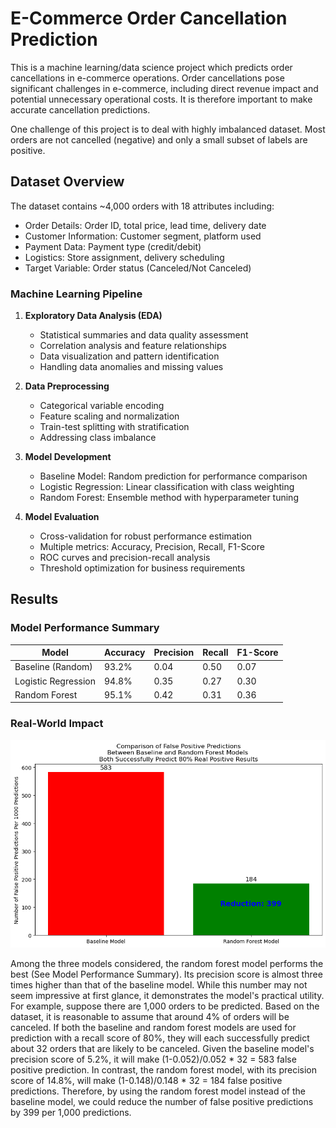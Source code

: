 # E-Commerce Order Cancellation Prediction

This is a machine learning/data science project which predicts order cancellations in e-commerce operations.
Order cancellations pose significant challenges in e-commerce, including direct revenue impact
and potential unnecessary operational costs. It is therefore important to make accurate cancellation predictions.

One challenge of this project is to deal with highly imbalanced dataset. Most orders
are not cancelled (negative) and only a small subset of labels are positive.

## Dataset Overview

The dataset contains ~4,000 orders with 18 attributes including:
- Order Details: Order ID, total price, lead time, delivery date
- Customer Information: Customer segment, platform used
- Payment Data: Payment type (credit/debit)
- Logistics: Store assignment, delivery scheduling
- Target Variable: Order status (Canceled/Not Canceled)


### Machine Learning Pipeline

1. **Exploratory Data Analysis (EDA)**
   - Statistical summaries and data quality assessment
   - Correlation analysis and feature relationships
   - Data visualization and pattern identification
   - Handling data anomalies and missing values

2. **Data Preprocessing**
   - Categorical variable encoding
   - Feature scaling and normalization
   - Train-test splitting with stratification
   - Addressing class imbalance

3. **Model Development**
   - Baseline Model: Random prediction for performance comparison
   - Logistic Regression: Linear classification with class weighting
   - Random Forest: Ensemble method with hyperparameter tuning

4. **Model Evaluation**
   - Cross-validation for robust performance estimation
   - Multiple metrics: Accuracy, Precision, Recall, F1-Score
   - ROC curves and precision-recall analysis
   - Threshold optimization for business requirements

## Results

### Model Performance Summary

| Model | Accuracy | Precision | Recall | F1-Score |
|-------|----------|-----------|--------|----------|
| Baseline (Random) | 93.2% | 0.04 | 0.50 | 0.07 |
| Logistic Regression | 94.8% | 0.35 | 0.27 | 0.30 |
| Random Forest | 95.1% | 0.42 | 0.31 | 0.36 |

### Real-World Impact 

![Alt text](images/compareWithBaseLine.png)


Among the three models considered, the random forest model performs the best (See Model Performance Summary). Its precision score is almost three times higher than that of the baseline model. While this number may not seem impressive at first glance, it demonstrates the model's practical utility. For example, suppose there are 1,000 orders to be predicted. Based on the dataset, it is reasonable to assume that around 4% of orders will be canceled. If both the baseline and random forest models are used for prediction with a recall score of 80%, they will each successfully predict about 32 orders that are likely to be canceled. Given the baseline model's precision score of 5.2%, it will make (1-0.052)/0.052 * 32 = 583 false positive prediction. In contrast, the random forest model, with its precision score of 14.8%, will make (1-0.148)/0.148 * 32 = 184 false positive predictions. Therefore, by using the random forest model instead of the baseline model, we could reduce the number of false positive predictions by 399 per 1,000 predictions.

